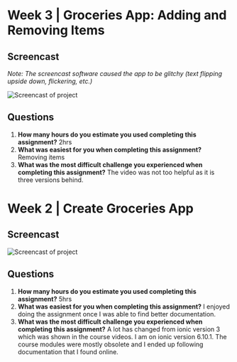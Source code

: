 # Week 3 | Groceries App: Adding and Removing Items

## Screencast

*Note: The screencast software caused the app to be glitchy (text flipping upside down, flickering, etc.)*

![Screencast of project](https://github.com/billiemjmuzzy/SWDV665-Grocery/blob/master/groceries/screencast/wk2-groceries.gif)

## Questions 

1. **How many hours do you estimate you used completing this assignment?** 2hrs
2. **What was easiest for you when completing this assignment?** Removing items
3. **What was the most difficult challenge you experienced when completing this assignment?** The video was not too helpful as it is three versions behind. 

# Week 2 | Create Groceries App

## Screencast

![Screencast of project](https://github.com/billiemjmuzzy/SWDV665-Grocery/blob/master/groceries/screencast/wk2-groceries.gif)

## Questions

1. **How many hours do you estimate you used completing this assignment?** 5hrs
2. **What was easiest for you when completing this assignment?** I enjoyed doing the assignment once I was able to find better documentation. 
3. **What was the most difficult challenge you experienced when completing this assignment?** A lot has changed from ionic version 3 which was shown in the course videos. I am on ionic version 6.10.1. The course modules were mostly obsolete and I ended up following documentation that I found online. 